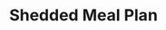 ---
id: 3
title: Shedded Meal Plan
slug: shedded-meal-plan
img: /shedded-meal.jpeg
duration: 30 DAYS
category: nutrition
discountedPrice: 89.99
description: Ideal for beginner fitness people with busy schedules. In this 3 day split you will learn to make the most out of your time in the gym with an efficient total-body workouts. All workouts are designed to be flexible for working out at home.
---